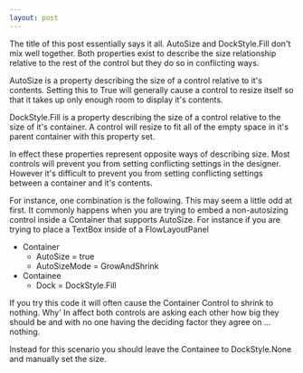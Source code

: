 ```yaml
---
layout: post
---
```

The title of this post essentially says it all. AutoSize and DockStyle.Fill
don't mix well together. Both properties exist to describe the size
relationship relative to the rest of the control but they do so in conflicting
ways.

AutoSize is a property describing the size of a control relative to it's
contents. Setting this to True will generally cause a control to resize
itself so that it takes up only enough room to display it's contents.

DockStyle.Fill is a property describing the size of a control relative to the
size of it's container. A control will resize to fit all of the empty space
in it's parent container with this property set.

In effect these properties represent opposite ways of describing size. Most
controls will prevent you from setting conflicting settings in the designer.
However it's difficult to prevent you from setting conflicting settings
between a container and it's contents.

For instance, one combination is the following. This may seem a little odd at
first. It commonly happens when you are trying to embed a non-autosizing
control inside a Container that supports AutoSize. For instance if you are
trying to place a TextBox inside of a FlowLayoutPanel

  * Container
    * AutoSize = true
    * AutoSizeMode = GrowAndShrink
  * Containee
    * Dock = DockStyle.Fill

If you try this code it will often cause the Container Control to shrink to
nothing. Why' In affect both controls are asking each other how big they
should be and with no one having the deciding factor they agree on ...
nothing.

Instead for this scenario you should leave the Containee to DockStyle.None and
manually set the size.

